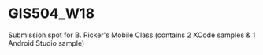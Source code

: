 # GIS504_W18
Submission spot for B. Ricker's Mobile Class (contains 2 XCode samples &amp; 1 Android Studio sample)
